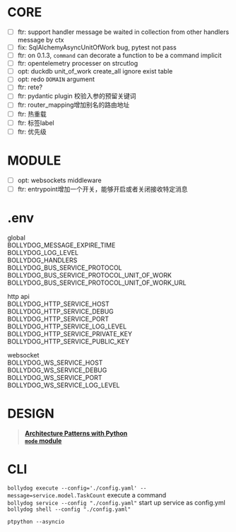# CORE

- [ ] ftr: support handler message be waited in collection from other handlers message by ctx
- [ ] fix: SqlAlchemyAsyncUnitOfWork bug, pytest not pass
- [ ] ftr: on 0.1.3, `command` can decorate a function to be a command implicit
- [ ] ftr: opentelemetry processer on strcutlog
- [ ] opt: duckdb unit_of_work create_all ignore exist table
- [ ] opt: redo `DOMAIN` argument
- [ ] ftr: rete?
- [ ] ftr: pydantic plugin 校验入参的预留关键词
- [ ] ftr: router_mapping增加别名的路由地址
- [ ] ftr: 热重载
- [ ] ftr: 标签label
- [ ] ftr: 优先级

# MODULE

- [ ] opt: websockets middleware
- [ ] ftr: entrypoint增加一个开关，能够开启或者关闭接收特定消息

# .env

global  
BOLLYDOG_MESSAGE_EXPIRE_TIME  
BOLLYDOG_LOG_LEVEL  
BOLLYDOG_HANDLERS  
BOLLYDOG_BUS_SERVICE_PROTOCOL  
BOLLYDOG_BUS_SERVICE_PROTOCOL_UNIT_OF_WORK  
BOLLYDOG_BUS_SERVICE_PROTOCOL_UNIT_OF_WORK_URL  

http api  
BOLLYDOG_HTTP_SERVICE_HOST  
BOLLYDOG_HTTP_SERVICE_DEBUG  
BOLLYDOG_HTTP_SERVICE_PORT  
BOLLYDOG_HTTP_SERVICE_LOG_LEVEL  
BOLLYDOG_HTTP_SERVICE_PRIVATE_KEY  
BOLLYDOG_HTTP_SERVICE_PUBLIC_KEY  

websocket  
BOLLYDOG_WS_SERVICE_HOST  
BOLLYDOG_WS_SERVICE_DEBUG  
BOLLYDOG_WS_SERVICE_PORT  
BOLLYDOG_WS_SERVICE_LOG_LEVEL  


# DESIGN

> [__Architecture Patterns with Python__](https://www.cosmicpython.com/book/preface.html)  
> [__`mode` module__](https://github.com/faust-streaming/mode)

# CLI

 `bollydog execute --config='./config.yaml' --message=service.model.TaskCount` execute a command  
 `bollydog service --config "./config.yaml"` start up service as config.yml  
 `bollydog shell --config "./config.yaml" `   

```shell
ptpython --asyncio
```